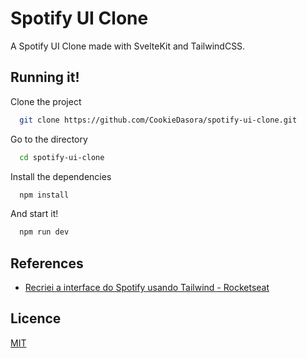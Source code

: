 # Spotify UI Clone

A Spotify UI Clone made with SvelteKit and TailwindCSS.
## Running it!

Clone the project

```bash
  git clone https://github.com/CookieDasora/spotify-ui-clone.git
```

Go to the directory

```bash
  cd spotify-ui-clone
```

Install the dependencies

```bash
  npm install
```

And start it!

```bash
  npm run dev
```


## References
 - [Recriei a interface do Spotify usando Tailwind - Rocketseat](https://www.youtube.com/watch?v=YVI-q3idGiM)


## Licence

[MIT](https://choosealicense.com/licenses/mit/)
